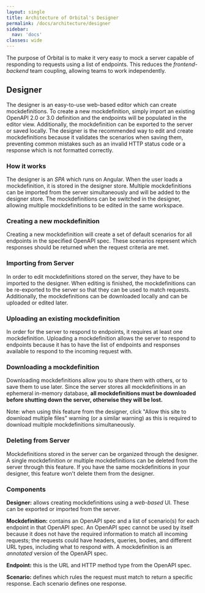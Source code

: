 ```yaml
---
layout: single
title: Architecture of Orbital's Designer
permalink: /docs/architecture/designer
sidebar:
  nav: 'docs'
classes: wide
---
```


The purpose of Orbital is to make it very easy to mock a server capable of responding to requests using a list of endpoints. This reduces the _frontend-backend_ team coupling, allowing teams to work independently.

## Designer

The designer is an easy-to-use web-based editor which can create mockdefinitions. To create a new mockdefinition, simply import an existing OpenAPI 2.0 or 3.0 definition and the endpoints will be populated in the editor view. Additionally, the mockdefinition can be exported to the server or saved locally. The designer is the recommended way to edit and create mockdefinitions because it validates the scenarios when saving them, preventing common mistakes such as an invalid HTTP status code or a response which is not formatted correctly.

### How it works

The designer is an _SPA_ which runs on Angular. When the user loads a mockdefinition, it is stored in the designer store. Multiple mockdefinitions can be imported from the server simultaneously and will be added to the designer store. The mockdefinitions can be switched in the designer, allowing multiple mockdefinitions to be edited in the same workspace.

### Creating a new mockdefinition

Creating a new mockdefinition will create a set of default scenarios for all endpoints in the specified OpenAPI spec. These scenarios represent which responses should be returned when the request criteria are met.

### Importing from Server

In order to edit mockdefinitions stored on the server, they have to be imported to the designer. When editing is finished, the mockdefinitions can be re-exported to the server so that they can be used to match requests. Additionally, the mockdefinitions can be downloaded locally and can be uploaded or edited later.

### Uploading an existing mockdefinition

In order for the server to respond to endpoints, it requires at least one mockdefinition. Uploading a mockdefinition allows the server to respond to endpoints because it has to have the list of endpoints and responses available to respond to the incoming request with.

### Downloading a mockdefinition

Downloading mockdefinitions allow you to share them with others, or to save them to use later. Since the server stores all mockdefinitions in an ephemeral in-memory database, **all mockdefinitions must be downloaded before shutting down the server, otherwise they will be lost.**

Note: when using this feature from the designer, click "Allow this site to download multiple files" warning (or a similar warning) as this is required to download multiple mockdefinitions simultaneously.

### Deleting from Server

Mockdefinitions stored in the server can be organized through the designer. A single mockdefinition or multiple mockdefinitions can be deleted from the server through this feature. If you have the same mockdefinitions in your designer, this feature won't delete them from the designer.

### Components

**Designer:** allows creating mockdefinitions using a _web-based_ UI. These can be exported or imported from the server.

**Mockdefinition:** contains an OpenAPI spec and a list of scenario(s) for each endpoint in that OpenAPI spec. An OpenAPI spec cannot be used by itself because it does not have the required information to match all incoming requests; the requests could have headers, queries, bodies, and different URL types, including what to respond with. A mockdefinition is an _annotated_ version of the OpenAPI spec.

**Endpoint:** this is the URL and HTTP method type from the OpenAPI spec.

**Scenario:** defines which rules the request must match to return a specific response. Each scenario defines one response.
